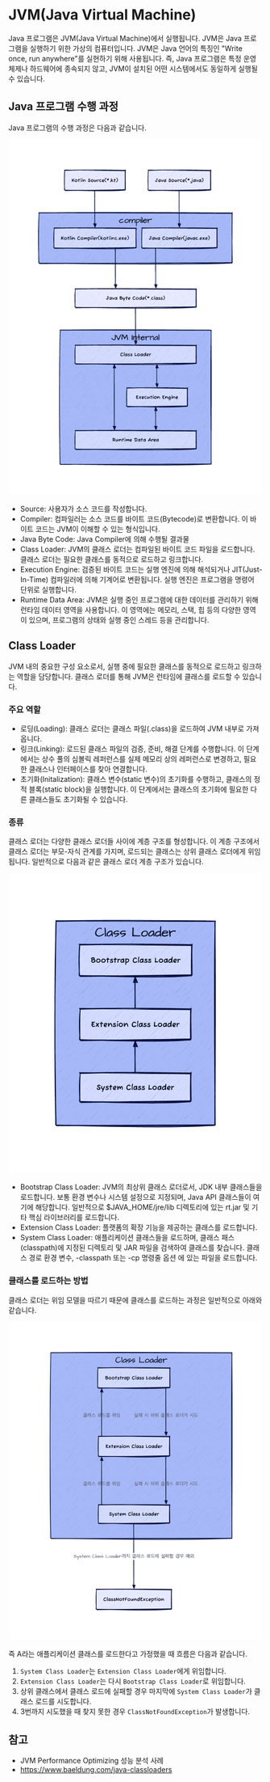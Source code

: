 # JVM(Java Virtual Machine)

Java 프로그램은 JVM(Java Virtual Machine)에서 실행됩니다. JVM은 Java 프로그램을 실행하기 위한 가상의 컴퓨터입니다. JVM은 Java 언어의 특징인 "Write once, run anywhere"를 실현하기 위해 사용됩니다. 즉, Java 프로그램은 특정 운영체제나 하드웨어에 종속되지 않고, JVM이 설치된 어떤 시스템에서도 동일하게 실행될 수 있습니다.

## Java 프로그램 수행 과정

Java 프로그램의 수행 과정은 다음과 같습니다.

![jvm](/java/img/jvm.png)

- Source: 사용자가 소스 코드를 작성합니다.
- Compiler: 컴파일러는 소스 코드를 바이트 코드(Bytecode)로 변환합니다. 이 바이트 코드는 JVM이 이해할 수 있는 형식입니다.
- Java Byte Code: Java Compiler에 의해 수행될 결과물
- Class Loader: JVM의 클래스 로더는 컴파일된 바이트 코드 파일을 로드합니다. 클래스 로더는 필요한 클래스를 동적으로 로드하고 링크합니다.
- Execution Engine: 검증된 바이트 코드는 실행 엔진에 의해 해석되거나 JIT(Just-In-Time) 컴파일러에 의해 기계어로 변환됩니다. 실행 엔진은 프로그램을 명령어 단위로 실행합니다.
- Runtime Data Area: JVM은 실행 중인 프로그램에 대한 데이터를 관리하기 위해 런타임 데이터 영역을 사용합니다. 이 영역에는 메모리, 스택, 힙 등의 다양한 영역이 있으며, 프로그램의 상태와 실행 중인 스레드 등을 관리합니다.

## Class Loader

JVM 내의 중요한 구성 요소로서, 실행 중에 필요한 클래스를 동적으로 로드하고 링크하는 역할을 담당합니다. 클래스 로더를 통해 JVM은 런타임에 클래스를 로드할 수 있습니다.

### 주요 역할

- 로딩(Loading): 클래스 로더는 클래스 파일(.class)을 로드하여 JVM 내부로 가져옵니다.
- 링크(Linking): 로드된 클래스 파일의 검증, 준비, 해결 단계를 수행합니다. 이 단계에서는 상수 풀의 심볼릭 레퍼런스를 실제 메모리 상의 레퍼런스로 변경하고, 필요한 클래스나 인터페이스를 찾아 연결합니다.
- 초기화(Initalization): 클래스 변수(static 변수)의 초기화를 수행하고, 클래스의 정적 블록(static block)을 실행합니다. 이 단계에서는 클래스의 초기화에 필요한 다른 클래스들도 초기화될 수 있습니다.
 
### 종류

클래스 로더는 다양한 클래스 로더들 사이에 계층 구조를 형성합니다. 이 계층 구조에서 클래스 로더는 부모-자식 관계를 가지며, 로드되는 클래스는 상위 클래스 로더에게 위임됩니다. 일반적으로 다음과 같은 클래스 로더 계층 구조가 있습니다.

![jvm](/java/img/class%20loader.png)

- Bootstrap Class Loader: JVM의 최상위 클래스 로더로서, JDK 내부 클래스들을 로드합니다. 보통 환경 변수나 시스템 설정으로 지정되며, Java API 클래스들이 여기에 해당합니다. 일반적으로 $JAVA_HOME/jre/lib 디렉토리에 있는 rt.jar 및 기타 핵심 라이브러리를 로드합니다.
- Extension Class Loader: 플랫폼의 확장 기능을 제공하는 클래스를 로드합니다.
- System Class Loader: 애플리케이션 클래스들을 로드하며, 클래스 패스(classpath)에 지정된 디렉토리 및 JAR 파일을 검색하여 클래스를 찾습니다. 클래스 경로 환경 변수, -classpath 또는 -cp 명령줄 옵션 에 있는 파일을 로드합니다.

### 클래스를 로드하는 방법

클래스 로더는 위임 모델을 따르기 때문에 클래스를 로드하는 과정은 일반적으로 아래와 같습니다.

![jvm](/java/img/class%20loader%20process.png)

즉 A라는 애플리케이션 클래스를 로드한다고 가정했을 때 흐름은 다음과 같습니다.
1. `System Class Loader`는 `Extension Class Loader`에게 위임합니다.
2. `Extension Class Loader`는 다시 `Bootstrap Class Loader`로 위임합니다.
3. 상위 클래스에서 클래스 로드에 실패할 경우 마지막에 `System Class Loader`가 클래스 로드를 시도합니다. 
4. 3번까지 시도했을 때 찾지 못한 경우 `ClassNotFoundException`가 발생합니다.

## 참고
- JVM Performance Optimizing 성능 분석 사례
- https://www.baeldung.com/java-classloaders